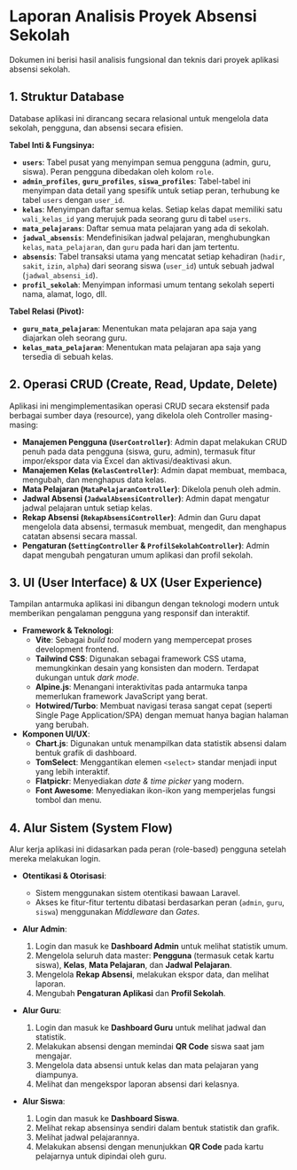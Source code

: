 # Laporan Analisis Proyek Absensi Sekolah

Dokumen ini berisi hasil analisis fungsional dan teknis dari proyek aplikasi absensi sekolah.

## 1. Struktur Database

Database aplikasi ini dirancang secara relasional untuk mengelola data sekolah, pengguna, dan absensi secara efisien.

**Tabel Inti & Fungsinya:**

*   **`users`**: Tabel pusat yang menyimpan semua pengguna (admin, guru, siswa). Peran pengguna dibedakan oleh kolom `role`.
*   **`admin_profiles`**, **`guru_profiles`**, **`siswa_profiles`**: Tabel-tabel ini menyimpan data detail yang spesifik untuk setiap peran, terhubung ke tabel `users` dengan `user_id`.
*   **`kelas`**: Menyimpan daftar semua kelas. Setiap kelas dapat memiliki satu `wali_kelas_id` yang merujuk pada seorang guru di tabel `users`.
*   **`mata_pelajarans`**: Daftar semua mata pelajaran yang ada di sekolah.
*   **`jadwal_absensis`**: Mendefinisikan jadwal pelajaran, menghubungkan `kelas`, `mata_pelajaran`, dan `guru` pada hari dan jam tertentu.
*   **`absensis`**: Tabel transaksi utama yang mencatat setiap kehadiran (`hadir`, `sakit`, `izin`, `alpha`) dari seorang siswa (`user_id`) untuk sebuah jadwal (`jadwal_absensi_id`).
*   **`profil_sekolah`**: Menyimpan informasi umum tentang sekolah seperti nama, alamat, logo, dll.

**Tabel Relasi (Pivot):**

*   **`guru_mata_pelajaran`**: Menentukan mata pelajaran apa saja yang diajarkan oleh seorang guru.
*   **`kelas_mata_pelajaran`**: Menentukan mata pelajaran apa saja yang tersedia di sebuah kelas.

## 2. Operasi CRUD (Create, Read, Update, Delete)

Aplikasi ini mengimplementasikan operasi CRUD secara ekstensif pada berbagai sumber daya (resource), yang dikelola oleh Controller masing-masing:

*   **Manajemen Pengguna (`UserController`)**: Admin dapat melakukan CRUD penuh pada data pengguna (siswa, guru, admin), termasuk fitur impor/ekspor data via Excel dan aktivasi/deaktivasi akun.
*   **Manajemen Kelas (`KelasController`)**: Admin dapat membuat, membaca, mengubah, dan menghapus data kelas.
*   **Mata Pelajaran (`MataPelajaranController`)**: Dikelola penuh oleh admin.
*   **Jadwal Absensi (`JadwalAbsensiController`)**: Admin dapat mengatur jadwal pelajaran untuk setiap kelas.
*   **Rekap Absensi (`RekapAbsensiController`)**: Admin dan Guru dapat mengelola data absensi, termasuk membuat, mengedit, dan menghapus catatan absensi secara massal.
*   **Pengaturan (`SettingController` & `ProfilSekolahController`)**: Admin dapat mengubah pengaturan umum aplikasi dan profil sekolah.

## 3. UI (User Interface) & UX (User Experience)

Tampilan antarmuka aplikasi ini dibangun dengan teknologi modern untuk memberikan pengalaman pengguna yang responsif dan interaktif.

*   **Framework & Teknologi**:
    *   **Vite**: Sebagai *build tool* modern yang mempercepat proses development frontend.
    *   **Tailwind CSS**: Digunakan sebagai framework CSS utama, memungkinkan desain yang konsisten dan modern. Terdapat dukungan untuk *dark mode*.
    *   **Alpine.js**: Menangani interaktivitas pada antarmuka tanpa memerlukan framework JavaScript yang berat.
    *   **Hotwired/Turbo**: Membuat navigasi terasa sangat cepat (seperti Single Page Application/SPA) dengan memuat hanya bagian halaman yang berubah.
*   **Komponen UI/UX**:
    *   **Chart.js**: Digunakan untuk menampilkan data statistik absensi dalam bentuk grafik di dashboard.
    *   **TomSelect**: Menggantikan elemen `<select>` standar menjadi input yang lebih interaktif.
    *   **Flatpickr**: Menyediakan *date & time picker* yang modern.
    *   **Font Awesome**: Menyediakan ikon-ikon yang memperjelas fungsi tombol dan menu.

## 4. Alur Sistem (System Flow)

Alur kerja aplikasi ini didasarkan pada peran (role-based) pengguna setelah mereka melakukan login.

*   **Otentikasi & Otorisasi**:
    *   Sistem menggunakan sistem otentikasi bawaan Laravel.
    *   Akses ke fitur-fitur tertentu dibatasi berdasarkan peran (`admin`, `guru`, `siswa`) menggunakan *Middleware* dan *Gates*.

*   **Alur Admin**:
    1.  Login dan masuk ke **Dashboard Admin** untuk melihat statistik umum.
    2.  Mengelola seluruh data master: **Pengguna** (termasuk cetak kartu siswa), **Kelas**, **Mata Pelajaran**, dan **Jadwal Pelajaran**.
    3.  Mengelola **Rekap Absensi**, melakukan ekspor data, dan melihat laporan.
    4.  Mengubah **Pengaturan Aplikasi** dan **Profil Sekolah**.

*   **Alur Guru**:
    1.  Login dan masuk ke **Dashboard Guru** untuk melihat jadwal dan statistik.
    2.  Melakukan absensi dengan memindai **QR Code** siswa saat jam mengajar.
    3.  Mengelola data absensi untuk kelas dan mata pelajaran yang diampunya.
    4.  Melihat dan mengekspor laporan absensi dari kelasnya.

*   **Alur Siswa**:
    1.  Login dan masuk ke **Dashboard Siswa**.
    2.  Melihat rekap absensinya sendiri dalam bentuk statistik dan grafik.
    3.  Melihat jadwal pelajarannya.
    4.  Melakukan absensi dengan menunjukkan **QR Code** pada kartu pelajarnya untuk dipindai oleh guru.
